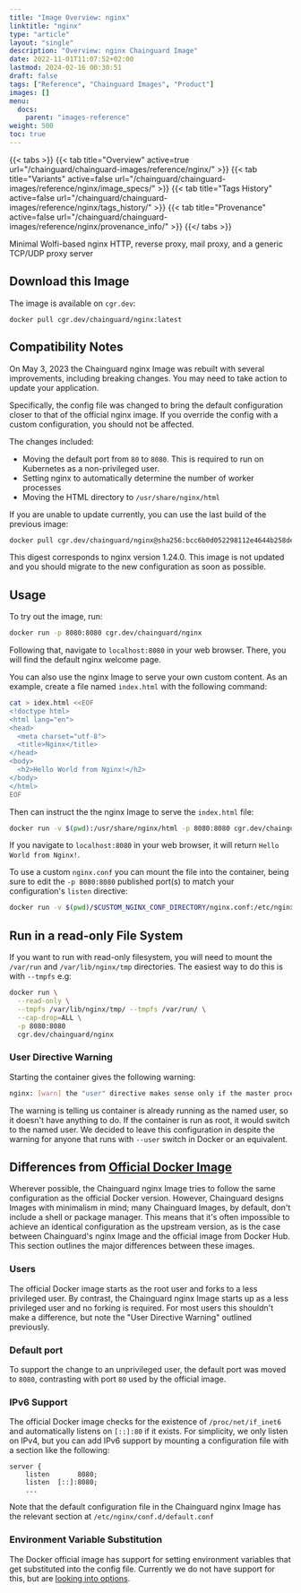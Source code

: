 ```yaml
---
title: "Image Overview: nginx"
linktitle: "nginx"
type: "article"
layout: "single"
description: "Overview: nginx Chainguard Image"
date: 2022-11-01T11:07:52+02:00
lastmod: 2024-02-16 00:30:51
draft: false
tags: ["Reference", "Chainguard Images", "Product"]
images: []
menu: 
  docs: 
    parent: "images-reference"
weight: 500
toc: true
---
```


{{< tabs >}}
{{< tab title="Overview" active=true url="/chainguard/chainguard-images/reference/nginx/" >}}
{{< tab title="Variants" active=false url="/chainguard/chainguard-images/reference/nginx/image_specs/" >}}
{{< tab title="Tags History" active=false url="/chainguard/chainguard-images/reference/nginx/tags_history/" >}}
{{< tab title="Provenance" active=false url="/chainguard/chainguard-images/reference/nginx/provenance_info/" >}}
{{</ tabs >}}



<!--overview:start-->
Minimal Wolfi-based nginx HTTP, reverse proxy, mail proxy, and a generic TCP/UDP proxy server
<!--overview:end-->

<!--getting:start-->
## Download this Image
The image is available on `cgr.dev`:

```
docker pull cgr.dev/chainguard/nginx:latest
```
<!--getting:end-->

<!--compatibility:start-->
## Compatibility Notes

On May 3, 2023 the Chainguard nginx Image was rebuilt with several improvements, including breaking changes. You may need to take action to update your application.

Specifically, the config file was changed to bring the default configuration closer to that of the official nginx image. If you override the config with a custom configuration, you should not be affected.

The changes included:

 - Moving the default port from `80` to `8080`. This is required to run on Kubernetes as a non-privileged user.
 - Setting nginx to automatically determine the number of worker processes
 - Moving the HTML directory to `/usr/share/nginx/html`

If you are unable to update currently, you can use the last build of the previous image:

```sh
docker pull cgr.dev/chainguard/nginx@sha256:bcc6b0d052298112e4644b258de0fa4dc1509e3df8f7c0fba09e8c92987825e7
```

This digest corresponds to nginx version 1.24.0. This image is not updated and you should migrate to the new configuration as soon as possible.

<!--compatibility:end-->

<!--body:start-->
## Usage

To try out the image, run:

```sh
docker run -p 8080:8080 cgr.dev/chainguard/nginx
```

Following that, navigate to `localhost:8080` in your web browser. There, you will find the default nginx welcome page.

You can also use the nginx Image to serve your own custom content. As an example, create a file named `index.html` with the following command:

```sh
cat > idex.html <<EOF
<!doctype html>
<html lang="en">
<head>
  <meta charset="utf-8">
  <title>Nginx</title>
</head>
<body>
  <h2>Hello World from Nginx!</h2>
</body>
</html>
EOF
```

Then can instruct the the nginx Image to serve the `index.html` file:

```sh
docker run -v $(pwd):/usr/share/nginx/html -p 8080:8080 cgr.dev/chainguard/nginx
```

If you navigate to `localhost:8080` in your web browser, it will return `Hello World from Nginx!`.

To use a custom `nginx.conf` you can mount the file into the container, being sure to edit the `-p 8080:8080` published port(s) to match your configuration's `listen` directive:

```sh
docker run -v $(pwd)/$CUSTOM_NGINX_CONF_DIRECTORY/nginx.conf:/etc/nginx/nginx.conf -p 8080:8080 cgr.dev/chainguard/nginx
```

## Run in a read-only File System

If you want to run with read-only filesystem, you will need to mount the `/var/run` and `/var/lib/nginx/tmp` directories. The easiest way to do this is with `--tmpfs` e.g:

```sh
docker run \
  --read-only \
  --tmpfs /var/lib/nginx/tmp/ --tmpfs /var/run/ \
  --cap-drop=ALL \
  -p 8080:8080
  cgr.dev/chainguard/nginx
```

### User Directive Warning

Starting the container gives the following warning:

```sh
nginx: [warn] the "user" directive makes sense only if the master process runs with super-user privileges, ignored in /etc/nginx/nginx.conf:2
```

The warning is telling us container is already running as the named user, so it doesn't have anything to do. If the container is run as root, it would switch to the named user. We decided to leave this configuration in despite the warning for anyone that runs with `--user` switch in Docker or an equivalent.


## Differences from [Official Docker Image](https://hub.docker.com/_/nginx)

Wherever possible, the Chainguard nginx Image tries to follow the same configuration as the official Docker version. However, Chainguard designs Images with minimalism in mind; many Chainguard Images, by default, don't include a shell or package manager. This means that it's often impossible to achieve an identical configuration as the upstream version, as is the case between Chainguard's nginx Image and the official image from Docker Hub. This section outlines the major differences between these images. 

### Users

The official Docker image starts as the root user and forks to a less privileged user. By contrast, the Chainguard nginx Image starts up as a less privileged user and no forking is required. For most users this shouldn't make a difference, but note the "User Directive Warning" outlined previously.

### Default port

To support the change to an unprivileged user, the default port was moved to `8080`, contrasting with port `80` used by the official image.

### IPv6 Support

The official Docker image checks for the existence of `/proc/net/if_inet6` and automatically listens on `[::]:80` if it exists. For simplicity, we only listen on IPv4, but you can add IPv6 support by mounting a configuration file with a section like the following:

```
server {
    listen       8080;
    listen  [::]:8080;
    ...

```

Note that the default configuration file in the Chainguard nginx Image has the relevant section at `/etc/nginx/conf.d/default.conf`

### Environment Variable Substitution

The Docker official image has support for setting environment variables that get substituted into the
config file. Currently we do not have support for this, but are [looking into options](https://github.com/chainguard-images/images/issues/435).
<!--body:end-->


